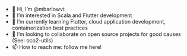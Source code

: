 - 👋 Hi, I’m @mbarlowvt
- 👀 I’m interested in Scala and Flutter development
- 🌱 I’m currently learning Flutter, cloud application development, containerization best practices
- 💞 I’m looking to collaborate on open source projects for good causes (See: oco2-utils)
- 📫 How to reach me: follow me here!
